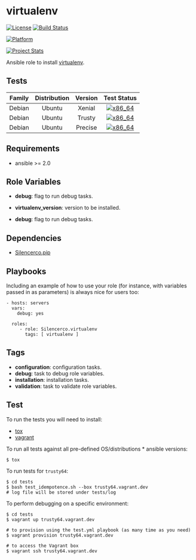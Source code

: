 # virtualenv

[![License](https://img.shields.io/badge/license-New%20BSD-blue.svg?style=flat)](https://raw.githubusercontent.com/Silencerco/ansible-virtualenv/master/LICENSE)
[![Build Status](https://travis-ci.org/Silencerco/ansible-virtualenv.svg?branch=master)](https://travis-ci.org/Silencerco/ansible-virtualenv)

[![Platform](http://img.shields.io/badge/platform-ubuntu-dd4814.svg?style=flat)](#)

[![Project Stats](https://www.openhub.net/p/Silencerco-ansible-virtualenv/widgets/project_thin_badge.gif)](https://www.openhub.net/p/Silencerco-ansible-virtualenv/)

Ansible role to install [virtualenv](https://virtualenv.pypa.io/).



## Tests

| Family | Distribution | Version | Test Status |
|:-:|:-:|:-:|:-:|
| Debian | Ubuntu  | Xenial  | [![x86_64](http://img.shields.io/badge/x86_64-passed-006400.svg?style=flat)](#) |
| Debian | Ubuntu  | Trusty  | [![x86_64](http://img.shields.io/badge/x86_64-passed-006400.svg?style=flat)](#) |
| Debian | Ubuntu  | Precise | [![x86_64](http://img.shields.io/badge/x86_64-passed-006400.svg?style=flat)](#) |



## Requirements

- ansible >= 2.0


## Role Variables

- **debug**: flag to run debug tasks.
- **virtualenv_version**: version to be installed.


- **debug**: flag to run debug tasks.


## Dependencies

- [Silencerco.pip](https://github.com/Silencerco/ansible-pip)



## Playbooks

Including an example of how to use your role
(for instance, with variables passed in as parameters)
is always nice for users too:

    - hosts: servers
      vars:
        debug: yes
    
      roles:
         - role: Silencerco.virtualenv
           tags: [ virtualenv ]


## Tags

- **configuration**: configuration tasks.
- **debug**: task to debug role variables.
- **installation**: installation tasks.
- **validation**: task to validate role variables.


## Test

To run the tests you will need to install:

- [tox](https://tox.readthedocs.org/)
- [vagrant](https://www.vagrantup.com/)

To run all tests against all pre-defined OS/distributions * ansible versions:

```
$ tox
```

To run tests for `trusty64`:

```
$ cd tests
$ bash test_idempotence.sh --box trusty64.vagrant.dev
# log file will be stored under tests/log
```

To perform debugging on a specific environment:

```
$ cd tests
$ vagrant up trusty64.vagrant.dev

# to provision using the test.yml playbook (as many time as you need)
$ vagrant provision trusty64.vagrant.dev

# to access the Vagrant box
$ vagrant ssh trusty64.vagrant.dev
```

